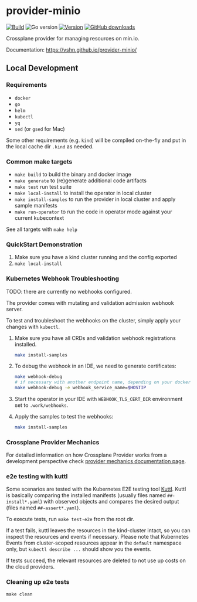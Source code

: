 # provider-minio

[![Build](https://img.shields.io/github/workflow/status/vshn/provider-minio/Test)][build]
![Go version](https://img.shields.io/github/go-mod/go-version/vshn/provider-minio)
[![Version](https://img.shields.io/github/v/release/vshn/provider-minio)][releases]
[![GitHub downloads](https://img.shields.io/github/downloads/vshn/provider-minio/total)][releases]

[build]: https://github.com/vshn/provider-minio/actions?query=workflow%3ATest
[releases]: https://github.com/vshn/provider-minio/releases

Crossplane provider for managing resources on min.io.

Documentation: https://vshn.github.io/provider-minio/

## Local Development

### Requirements

* `docker`
* `go`
* `helm`
* `kubectl`
* `yq`
* `sed` (or `gsed` for Mac)

Some other requirements (e.g. `kind`) will be compiled on-the-fly and put in the local cache dir `.kind` as needed.

### Common make targets

* `make build` to build the binary and docker image
* `make generate` to (re)generate additional code artifacts
* `make test` run test suite
* `make local-install` to install the operator in local cluster
* `make install-samples` to run the provider in local cluster and apply sample manifests
* `make run-operator` to run the code in operator mode against your current kubecontext

See all targets with `make help`

### QuickStart Demonstration

1. Make sure you have a kind cluster running and the config exported
2. `make local-install`

### Kubernetes Webhook Troubleshooting
TODO: there are currently no webhooks configured.

The provider comes with mutating and validation admission webhook server.

To test and troubleshoot the webhooks on the cluster, simply apply your changes with `kubectl`.

1.  Make sure you have all CRDs and validation webhook registrations installed.
    ```bash
    make install-samples
    ```
2.  To debug the webhook in an IDE, we need to generate certificates:
    ```bash
    make webhook-debug
    # if necessary with another endpoint name, depending on your docker setup
    make webhook-debug -e webhook_service_name=$HOSTIP
    ```
3.  Start the operator in your IDE with `WEBHOOK_TLS_CERT_DIR` environment set to `.work/webhooks`.

4.  Apply the samples to test the webhooks:
    ```bash
    make install-samples
    ```

### Crossplane Provider Mechanics

For detailed information on how Crossplane Provider works from a development perspective check [provider mechanics documentation page](https://kb.vshn.ch/app-catalog/explanations/crossplane_provider_mechanics.html).

### e2e testing with kuttl

Some scenarios are tested with the Kubernetes E2E testing tool [Kuttl](https://kuttl.dev/docs).
Kuttl is basically comparing the installed manifests (usually files named `##-install*.yaml`) with observed objects and compares the desired output (files named `##-assert*.yaml`).

To execute tests, run `make test-e2e` from the root dir.

If a test fails, kuttl leaves the resources in the kind-cluster intact, so you can inspect the resources and events if necessary.
Please note that Kubernetes Events from cluster-scoped resources appear in the `default` namespace only, but `kubectl describe ...` should show you the events.

If tests succeed, the relevant resources are deleted to not use up costs on the cloud providers.

### Cleaning up e2e tests

`make clean`
